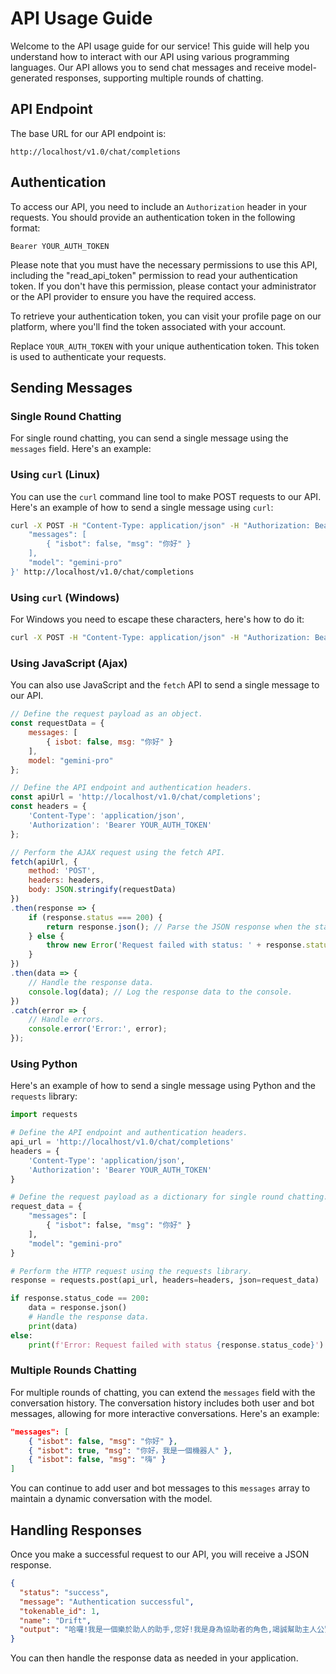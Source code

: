 # API Usage Guide

Welcome to the API usage guide for our service! This guide will help you understand how to interact with our API using various programming languages. Our API allows you to send chat messages and receive model-generated responses, supporting multiple rounds of chatting.

## API Endpoint

The base URL for our API endpoint is:
```
http://localhost/v1.0/chat/completions
```

## Authentication

To access our API, you need to include an `Authorization` header in your requests. You should provide an authentication token in the following format:
```
Bearer YOUR_AUTH_TOKEN
```

Please note that you must have the necessary permissions to use this API, including the "read_api_token" permission to read your authentication token. If you don't have this permission, please contact your administrator or the API provider to ensure you have the required access.

To retrieve your authentication token, you can visit your profile page on our platform, where you'll find the token associated with your account.

Replace `YOUR_AUTH_TOKEN` with your unique authentication token. This token is used to authenticate your requests.

## Sending Messages

### Single Round Chatting

For single round chatting, you can send a single message using the `messages` field. Here's an example:

### Using `curl` (Linux)

You can use the `curl` command line tool to make POST requests to our API. Here's an example of how to send a single message using `curl`:

```bash
curl -X POST -H "Content-Type: application/json" -H "Authorization: Bearer YOUR_AUTH_TOKEN" -d '{
    "messages": [
        { "isbot": false, "msg": "你好" }
    ],
    "model": "gemini-pro"
}' http://localhost/v1.0/chat/completions
```

### Using `curl` (Windows)

For Windows you need to escape these characters, here's how to do it:

```bash
curl -X POST -H "Content-Type: application/json" -H "Authorization: Bearer YOUR_AUTH_TOKEN" -d "{\"messages\": [{ \"isbot\": false, \"msg\": \"你好\" }],\"model\": \"gemini-pro\"}" http://localhost/v1.0/chat/completions
```

### Using JavaScript (Ajax)

You can also use JavaScript and the `fetch` API to send a single message to our API.
```javascript
// Define the request payload as an object.
const requestData = {
    messages: [
        { isbot: false, msg: "你好" }
    ],
    model: "gemini-pro"
};

// Define the API endpoint and authentication headers.
const apiUrl = 'http://localhost/v1.0/chat/completions';
const headers = {
    'Content-Type': 'application/json',
    'Authorization': 'Bearer YOUR_AUTH_TOKEN'
};

// Perform the AJAX request using the fetch API.
fetch(apiUrl, {
    method: 'POST',
    headers: headers,
    body: JSON.stringify(requestData)
})
.then(response => {
    if (response.status === 200) {
        return response.json(); // Parse the JSON response when the status code is 200.
    } else {
        throw new Error('Request failed with status: ' + response.status);
    }
})
.then(data => {
    // Handle the response data.
    console.log(data); // Log the response data to the console.
})
.catch(error => {
    // Handle errors.
    console.error('Error:', error);
});

```

### Using Python

Here's an example of how to send a single message using Python and the `requests` library:

```python
import requests

# Define the API endpoint and authentication headers.
api_url = 'http://localhost/v1.0/chat/completions'
headers = {
    'Content-Type': 'application/json',
    'Authorization': 'Bearer YOUR_AUTH_TOKEN'
}

# Define the request payload as a dictionary for single round chatting.
request_data = {
    "messages": [
        { "isbot": false, "msg": "你好" }
    ],
    "model": "gemini-pro"
}

# Perform the HTTP request using the requests library.
response = requests.post(api_url, headers=headers, json=request_data)

if response.status_code == 200:
    data = response.json()
    # Handle the response data.
    print(data)
else:
    print(f'Error: Request failed with status {response.status_code}')
```

### Multiple Rounds Chatting

For multiple rounds of chatting, you can extend the `messages` field with the conversation history. The conversation history includes both user and bot messages, allowing for more interactive conversations. Here's an example:

```json
"messages": [
    { "isbot": false, "msg": "你好" },
    { "isbot": true, "msg": "你好，我是一個機器人" },
    { "isbot": false, "msg": "嗨" }
]
```

You can continue to add user and bot messages to this `messages` array to maintain a dynamic conversation with the model.

## Handling Responses

Once you make a successful request to our API, you will receive a JSON response.

```json
{
  "status": "success",
  "message": "Authentication successful",
  "tokenable_id": 1,
  "name": "Drift",
  "output": "哈囉!我是一個樂於助人的助手,您好!我是身為協助者的角色,竭誠幫助主人公實現其目標或完成任務。您有何需要協助或指引的嗎?請別擔心地問,我竭誠照顧您的需求。"
}
```

You can then handle the response data as needed in your application.
